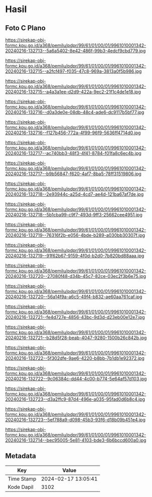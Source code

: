 # Hasil

## Foto C Plano

https://sirekap-obj-formc.kpu.go.id/a368/pemilu/pdpr/99/61/01/00/01/9961010001342-20240216-132713--5a6a5402-8e42-486f-99b3-4edcf9cbd779.jpg

https://sirekap-obj-formc.kpu.go.id/a368/pemilu/pdpr/99/61/01/00/01/9961010001342-20240216-132715--a2fcf497-f035-47c8-969a-3813a0f5b986.jpg

https://sirekap-obj-formc.kpu.go.id/a368/pemilu/pdpr/99/61/01/00/01/9961010001342-20240216-132715--a4a3a1ee-d2d9-422a-9ec2-21f1c4de1e18.jpg

https://sirekap-obj-formc.kpu.go.id/a368/pemilu/pdpr/99/61/01/00/01/9961010001342-20240216-132716--d0a3de0e-08db-48c4-ade6-dc9117b5bf77.jpg

https://sirekap-obj-formc.kpu.go.id/a368/pemilu/pdpr/99/61/01/00/01/9961010001342-20240216-132716--f127b456-772a-4f99-96f9-5636ff4714d0.jpg

https://sirekap-obj-formc.kpu.go.id/a368/pemilu/pdpr/99/61/01/00/01/9961010001342-20240216-132717--ac740bb3-48f3-4f41-8784-f01fa8c6ec4b.jpg

https://sirekap-obj-formc.kpu.go.id/a368/pemilu/pdpr/99/61/01/00/01/9961010001342-20240216-132717--b9b56847-f620-4af7-8ba5-78ff31519806.jpg

https://sirekap-obj-formc.kpu.go.id/a368/pemilu/pdpr/99/61/01/00/01/9961010001342-20240216-132718--2e93944c-a25d-4cd7-ae4d-121ba67af7de.jpg

https://sirekap-obj-formc.kpu.go.id/a368/pemilu/pdpr/99/61/01/00/01/9961010001342-20240216-132718--5b1cba99-c9f7-493d-9ff3-25662cee4951.jpg

https://sirekap-obj-formc.kpu.go.id/a368/pemilu/pdpr/99/61/01/00/01/9961010001342-20240216-132719--76316f2b-e056-4bde-b289-a030bb30307f.jpg

https://sirekap-obj-formc.kpu.go.id/a368/pemilu/pdpr/99/61/01/00/01/9961010001342-20240216-132719--91f62b67-9159-4f0d-b2d0-7b820bd88aaa.jpg

https://sirekap-obj-formc.kpu.go.id/a368/pemilu/pdpr/99/61/01/00/01/9961010001342-20240216-132720--27080f48-d34b-45c7-82ce-03ec2f3b6e75.jpg

https://sirekap-obj-formc.kpu.go.id/a368/pemilu/pdpr/99/61/01/00/01/9961010001342-20240216-132720--56a14f9a-a6c5-49f4-b832-ae60aa761caf.jpg

https://sirekap-obj-formc.kpu.go.id/a368/pemilu/pdpr/99/61/01/00/01/9961010001342-20240216-132721--fe4d727e-4856-43bc-9d3d-d23eb00e12e7.jpg

https://sirekap-obj-formc.kpu.go.id/a368/pemilu/pdpr/99/61/01/00/01/9961010001342-20240216-132721--b28d5f28-beab-4047-9280-1500b26c842b.jpg

https://sirekap-obj-formc.kpu.go.id/a368/pemilu/pdpr/99/61/01/00/01/9961010001342-20240216-132722--5f302dfe-9ae6-4220-b8bb-7b1db1e92372.jpg

https://sirekap-obj-formc.kpu.go.id/a368/pemilu/pdpr/99/61/01/00/01/9961010001342-20240216-132722--9c06384c-dd44-4c00-b774-5e64af57d103.jpg

https://sirekap-obj-formc.kpu.go.id/a368/pemilu/pdpr/99/61/01/00/01/9961010001342-20240216-132723--d3a2ffc9-87d4-496e-a035-95fad0d6b8c4.jpg

https://sirekap-obj-formc.kpu.go.id/a368/pemilu/pdpr/99/61/01/00/01/9961010001342-20240216-132723--5ef788a9-d098-45b3-93f6-d18b09b451e4.jpg

https://sirekap-obj-formc.kpu.go.id/a368/pemilu/pdpr/99/61/01/00/01/9961010001342-20240216-132714--bec95005-5e81-4103-bde3-6b6bccd600a0.jpg


## Metadata

| Key        | Value               |
| ---------- | ------------------- |
| Time Stamp | 2024-02-17 13:05:41 |
| Kode Dapil | 3102                |



